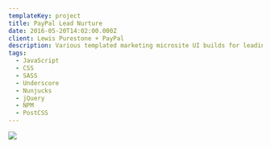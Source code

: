 ```yaml
---
templateKey: project
title: PayPal Lead Nurture
date: 2016-05-20T14:02:00.000Z
client: Lewis Purestone + PayPal
description: Various templated marketing microsite UI builds for leading online payment platform.
tags:
  - JavaScript
  - CSS
  - SASS
  - Underscore
  - Nunjucks
  - jQuery
  - NPM
  - PostCSS
---
```


![](/img/paypal.jpg)
